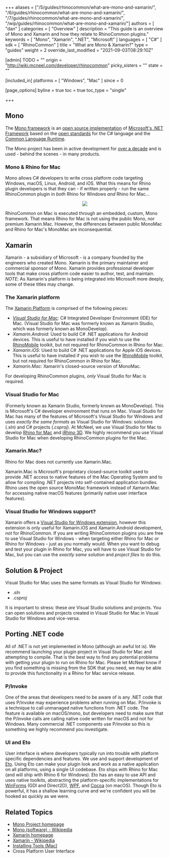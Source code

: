 +++
aliases = ["/5/guides/rhinocommon/what-are-mono-and-xamarin/", "/6/guides/rhinocommon/what-are-mono-and-xamarin/", "/7/guides/rhinocommon/what-are-mono-and-xamarin/", "/wip/guides/rhinocommon/what-are-mono-and-xamarin/"]
authors = [ "dan" ]
categories = [ "Overview" ]
description = "This guide is an overview of Mono and Xamarin and how they relate to RhinoCommon plugins."
keywords = [ "Mono", "Xamarin", ".NET", "Microsoft" ]
languages = [ "C#" ]
sdk = [ "RhinoCommon" ]
title = "What are Mono & Xamarin?"
type = "guides"
weight = 2
override_last_modified = "2021-09-03T08:29:10Z"

[admin]
TODO = ""
origin = "http://wiki.mcneel.com/developer/rhinocommon"
picky_sisters = ""
state = ""

[included_in]
platforms = [ "Windows", "Mac" ]
since = 0

[page_options]
byline = true
toc = true
toc_type = "single"

+++


## Mono

The [Mono framework](http://www.mono-project.com/) is an [open source implementation](https://github.com/mono/mono) of [Microsoft's .NET Framework](http://www.microsoft.com/net) based on the [open standards](http://www.mono-project.com/docs/about-mono/languages/ecma/) for the C# language and the [Common Language Runtime](http://www.mono-project.com/docs/advanced/runtime/).

The Mono project has been in active development for [over a decade](https://en.wikipedia.org/wiki/Mono_(software)#History) and is used - behind the scenes - in many products.

### Mono & Rhino for Mac

Mono allows C# developers to write cross platform code targeting Windows, macOS, Linux, Android, and iOS.  What this means for Rhino plugin developers is that they can - if written properly - run the same RhinoCommon plugin in *both* Rhino for Windows *and* Rhino for Mac...

<div align="center">
  <img src="/images/rhino-mono-one-binary-two-platforms.png">
</div>


RhinoCommon on Mac is executed through an embedded, custom, Mono framework.  That means Rhino for Mac is not using the public Mono, nor premium Xamarin.Mac.  However, the differences between public MonoMac and Rhino for Mac's MonoMac are inconsequential.

## Xamarin

Xamarin - a subsidiary of Microsoft - is a company founded by the engineers who created Mono.  Xamarin is the primary maintainer and commercial sponsor of Mono.  Xamarin provides professional developer tools that make cross platform code easier to author, test, and maintain.  *NOTE*: As Xamarin's platform is being integrated into Microsoft more deeply, some of these titles may change.

### The Xamarin platform

The [Xamarin Platform](http://xamarin.com/platform) is comprised of the following pieces:

- *[Visual Studio for Mac](https://www.visualstudio.com/vs/visual-studio-mac/)*: C# Integrated Developer Environment (IDE) for Mac.  (Visual Studio for Mac was formerly known as Xamarin Studio, which was formerly known as MonoDevelop).
- *Xamarin.Android*: Used to build C# .NET applications for Android devices.  This is useful to have installed if you wish to use the [RhinoMobile](/guides/#rhinomobile) toolkit, but not required for RhinoCommon in Rhino for Mac.
- *Xamarin.iOS*: Used to build C# .NET applications for Apple iOS devices.  This is useful to have installed if you wish to use the [RhinoMobile](/guides/#rhinomobile) toolkit, but not required for RhinoCommon in Rhino for Mac.
- *Xamarin.Mac*: Xamarin's closed-source version of MonoMac.

For developing RhinoCommon plugins, *only* Visual Studio for Mac is required.  

### Visual Studio for Mac

(Formerly known as Xamarin Studio, formerly known as MonoDevelop).  This is Microsoft's C# developer environment that runs on Mac.  Visual Studio for Mac has many of the features of Microsoft's Visual Studio for Windows and uses *exactly the same formats* as Visual Studio for Windows: solutions (*.sln*) and C# projects (*.csproj*).  At McNeel, we use Visual Studio for Mac to develop [Rhino for Mac](http://www.rhino3d.com/mac) and [iRhino 3D](https://www.rhino3d.com/ios).  We highly recommend you use Visual Studio for Mac when developing RhinoCommon plugins for the Mac.

### Xamarin.Mac?

Rhino for Mac does not currently use Xamarin.Mac.

Xamarin.Mac is Microsoft's proprietary closed-source toolkit used to provide .NET access to native features of the Mac Operating System and to allow for compiling .NET projects into self-contained application bundles.  Rhino uses the open source MonoMac framework instead of Xamarin.Mac for accessing native macOS features (primarily native user interface features).

### Visual Studio for Windows support?

Xamarin offers a [Visual Studio for Windows extension](http://xamarin.com/visual-studio), however this extension is only useful for Xamarin.iOS and Xamarin.Android development, *not* for RhinoCommon.  If you are writing RhinoCommon plugins you are free to use Visual Studio for Windows - when targeting either Rhino for Mac or Rhino for Windows - just as you normally would.  When you want to debug and test your plugin in Rhino for Mac, you will have to use Visual Studio for Mac, but you can use the *exactly same solution* and *project files* to do this.

## Solution & Project

Visual Studio for Mac uses the same formats as Visual Studio for Windows:

- *.sln*
- *.csproj*

It is important to stress: these *are* Visual Studio solutions and projects.  You can open solutions and projects created in Visual Studio for Mac in Visual Studio for Windows and vice-versa.

## Porting .NET code

All of .NET is not yet implemented in Mono (although an awful lot is).  We recommend launching your plugin project in Visual Studio for Mac and attempting to compile. That is the best way to find any potential problems with getting your plugin to run on Rhino for Mac.  Please let McNeel know if you find something is missing from the SDK that you need, we may be able to provide this functionality in a Rhino for Mac service release.

### P/Invoke

One of the areas that developers need to be aware of is any .NET code that uses P/invoke may experience problems when running on Mac. P/invoke is a technique to call unmanaged native functions from .NET code.  The feature is available on macOS/mono, but developers need to make sure that the P/invoke calls are calling native code written for macOS and not for Windows.  Many commercial .NET components use P/invoke so this is something we highly recommend you investigate.

### UI and Eto

User interface is where developers typically run into trouble with platform specific dependencies and features.  We use and support development of [Eto](https://github.com/picoe/Eto).  Using Eto can make your plugin look and work as a native application on all platforms, using a single UI codebase.  Eto ships with Rhino for Mac (and will ship with Rhino 6 for Windows).  Eto has an easy to use API and uses native toolkits, abstracting the platform-specific implementations for [WinForms](https://en.wikipedia.org/wiki/Windows_Forms) (GDI and Direct2D), [WPF](https://en.wikipedia.org/wiki/Windows_Presentation_Foundation), and [Cocoa](https://en.wikipedia.org/wiki/Cocoa_(API)) (on macOS).  Though Eto is powerful, it has a shallow learning curve and we're confident you will be hooked as quickly as we were.

## Related Topics

- [Mono Project homepage](http://www.mono-project.com/)
- [Mono (software) - Wikipedia](http://en.wikipedia.org/wiki/Mono_(software))
- [Xamarin homepage](http://xamarin.com)
- [Xamarin - Wikipedia](https://en.wikipedia.org/wiki/Xamarin)
- [Installing Tools (Mac)](/guides/rhinocommon/installing-tools-mac/)
- Cross Platform User Interface
